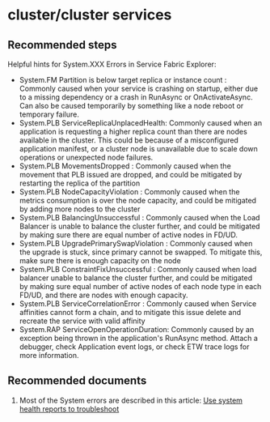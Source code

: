 <properties
	pageTitle="cluster/cluster services"
	description="cluster/cluster services"
	service="microsoft.servicefabric"
	resource="clusters"
	authors="aashu"
	displayOrder=""
	selfHelpType="generic"
	supportTopicIds="32449683"
	resourceTags=""
	productPesIds="15842"
	cloudEnvironments="public,BlackForest,Fairfax"
	articleId="8017c2aa-57fb-4085-be66-236cd27864c9"
/>

# cluster/cluster services
## **Recommended steps**
Helpful hints for System.XXX Errors in Service Fabric Explorer:

+ System.FM  Partition is below target replica or instance count : Commonly caused when your service is crashing on startup, either due to a missing dependency or a crash in RunAsync or OnActivateAsync.  Can also be caused temporarily by something like a node reboot or temporary failure.
+ System.PLB ServiceReplicaUnplacedHealth:  Commonly caused when an application is requesting a higher replica count than there are nodes available in the cluster.  This could be because of a misconfigured application manifest, or a cluster node is unavailable due to scale down operations or unexpected node failures.
+ System.PLB MovementsDropped  : Commonly caused when the movement that PLB issued are dropped, and could be mitigated by restarting the replica of the partition
+ System.PLB NodeCapacityViolation : Commonly caused when the metrics consumption is over the node capacity, and could be mitigated by adding more nodes to the cluster
+ System.PLB BalancingUnsuccessful : Commonly caused when the Load Balancer is unable to balance the cluster further, and could be mitigated by making sure there are equal number of active nodes in FD/UD.
+ System.PLB UpgradePrimarySwapViolation : Commonly caused when the upgrade is stuck, since primary cannot be swapped. To mitigate this, make sure there is enough capacity on the node
+ System.PLB ConstraintFixUnsuccessful : Commonly caused when load balancer unable to balance the cluster further, and could be mitigated by making sure equal number of active nodes of each node type in each FD/UD, and there are nodes with enough capacity.
+ System.PLB ServiceCorrelationError : Commonly caused when Service affinities cannot form a chain, and to mitigate this issue delete and recreate the service with valid affinity 
+ System.RAP ServiceOpenOperationDuration:  Commonly caused by an exception being thrown in the application's RunAsync method.  Attach a debugger, check Application event logs, or check ETW trace logs for more information.

## **Recommended documents**
1. Most of the System errors are described in this article: [Use system health reports to troubleshoot](https://azure.microsoft.com/documentation/articles/service-fabric-understand-and-troubleshoot-with-system-health-reports/)
